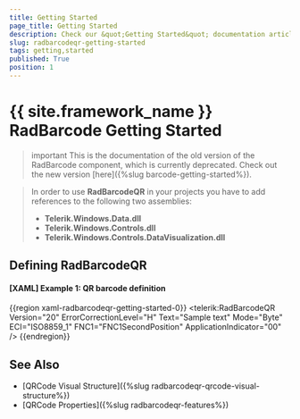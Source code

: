 ```yaml
---
title: Getting Started
page_title: Getting Started
description: Check our &quot;Getting Started&quot; documentation article for the RadBarcode {{ site.framework_name }} control.
slug: radbarcodeqr-getting-started
tags: getting,started
published: True
position: 1
---
```


# {{ site.framework_name }} RadBarcode Getting Started

>important This is the documentation of the old version of the RadBarcode component, which is currently deprecated. Check out the new version [here]({%slug barcode-getting-started%}).

>In order to use __RadBarcodeQR__ in your projects you have to add references to the following two assemblies:
>	- __Telerik.Windows.Data.dll__ 
>	- __Telerik.Windows.Controls.dll__ 
>	- __Telerik.Windows.Controls.DataVisualization.dll__

## Defining RadBarcodeQR

#### __[XAML] Example 1: QR barcode definition__  
{{region xaml-radbarcodeqr-getting-started-0}}
	<telerik:RadBarcodeQR Version="20" ErrorCorrectionLevel="H" Text="Sample text" 
						  Mode="Byte" ECI="ISO8859_1" FNC1="FNC1SecondPosition" 
						  ApplicationIndicator="00" />
{{endregion}}

## See Also
* [QRCode Visual Structure]({%slug radbarcodeqr-qrcode-visual-structure%})
* [QRCode Properties]({%slug radbarcodeqr-features%})